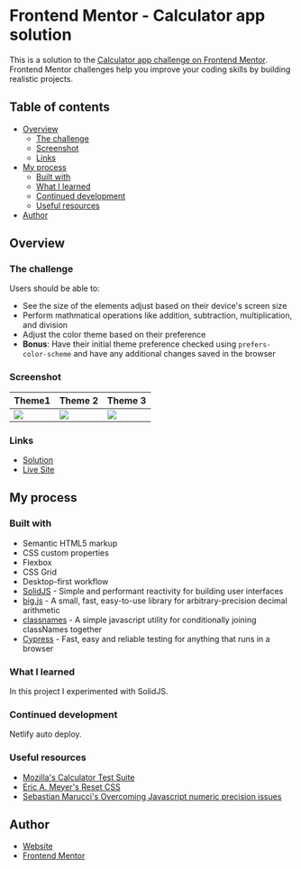 # Frontend Mentor - Calculator app solution

This is a solution to the [Calculator app challenge on Frontend Mentor](https://www.frontendmentor.io/challenges/calculator-app-9lteq5N29). Frontend Mentor challenges help you improve your coding skills by building realistic projects.

## Table of contents

- [Overview](#overview)
  - [The challenge](#the-challenge)
  - [Screenshot](#screenshot)
  - [Links](#links)
- [My process](#my-process)
  - [Built with](#built-with)
  - [What I learned](#what-i-learned)
  - [Continued development](#continued-development)
  - [Useful resources](#useful-resources)
- [Author](#author)

## Overview

### The challenge

Users should be able to:

- See the size of the elements adjust based on their device's screen size
- Perform mathmatical operations like addition, subtraction, multiplication, and division
- Adjust the color theme based on their preference
- **Bonus**: Have their initial theme preference checked using `prefers-color-scheme` and have any additional changes saved in the browser

### Screenshot

| Theme1                                                    | Theme 2                                                   | Theme 3                                                   |
| --------------------------------------------------------- | --------------------------------------------------------- | --------------------------------------------------------- |
| ![](https://i.postimg.cc/XYxbR2XP/calculator-theme-1.png) | ![](https://i.postimg.cc/LsXp2z18/calculator-theme-2.png) | ![](https://i.postimg.cc/MGF8Tv7b/calculator-theme-3.png) |

### Links

- [Solution](https://github.com/felipeog/fm-calculator-app)
- [Live Site](https://felipeog-fm-calculator-app.netlify.app/)

## My process

### Built with

- Semantic HTML5 markup
- CSS custom properties
- Flexbox
- CSS Grid
- Desktop-first workflow
- [SolidJS](https://www.solidjs.com/) - Simple and performant reactivity for building user interfaces
- [big.js](https://mikemcl.github.io/big.js/) - A small, fast, easy-to-use library for arbitrary-precision decimal arithmetic
- [classnames](https://github.com/JedWatson/classnames) - A simple javascript utility for conditionally joining classNames together
- [Cypress](https://www.cypress.io/) - Fast, easy and reliable testing for anything that runs in a browser

### What I learned

In this project I experimented with SolidJS.

### Continued development

Netlify auto deploy.

### Useful resources

- [Mozilla's Calculator Test Suite](https://mozilla.github.io/calculator/test/)
- [Eric A. Meyer's Reset CSS](http://meyerweb.com/eric/tools/css/reset/)
- [Sebastian Marucci's Overcoming Javascript numeric precision issues](https://www.avioconsulting.com/blog/overcoming-javascript-numeric-precision-issues)

## Author

- [Website](https://felipeog.com.br/)
- [Frontend Mentor](https://www.frontendmentor.io/profile/felipeog)
